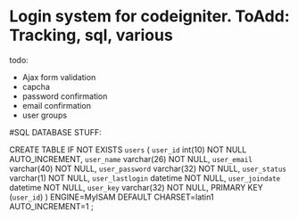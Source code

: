 # Login system for codeigniter. ToAdd: Tracking, sql, various

todo:
 - Ajax form validation
 - capcha
 - password confirmation
 - email confirmation
 - user groups

#SQL DATABASE STUFF:

CREATE TABLE IF NOT EXISTS `users` (
  `user_id` int(10) NOT NULL AUTO_INCREMENT,
  `user_name` varchar(26) NOT NULL,
  `user_email` varchar(40) NOT NULL,
  `user_password` varchar(32) NOT NULL,
  `user_status` varchar(1) NOT NULL,
  `user_lastlogin` datetime NOT NULL,
  `user_joindate` datetime NOT NULL,
  `user_key` varchar(32) NOT NULL,
  PRIMARY KEY (`user_id`)
) ENGINE=MyISAM DEFAULT CHARSET=latin1 AUTO_INCREMENT=1 ;
